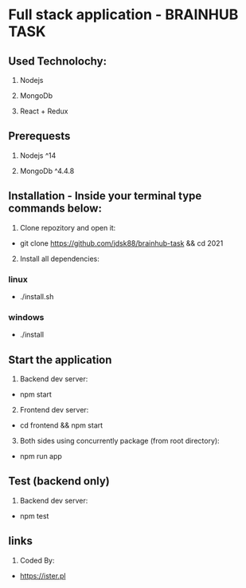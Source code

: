 # Full stack application - BRAINHUB TASK

## Used Technolochy:

1. Nodejs

2. MongoDb

3. React + Redux

## Prerequests

1. Nodejs ^14

2. MongoDb ^4.4.8

## Installation - Inside your terminal type commands below:

1. Clone repozitory and open it:

- git clone https://github.com/jdsk88/brainhub-task && cd 2021

2. Install all dependencies:

### linux

- ./install.sh

### windows

- ./install

## Start the application

1. Backend dev server:

- npm start

2. Frontend dev server:

- cd frontend && npm start

3. Both sides using concurrently package (from root directory):

- npm run app

## Test (backend only)

1. Backend dev server:

- npm test

## links

1. Coded By:

- https://ister.pl
